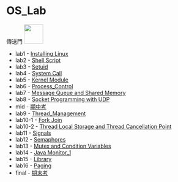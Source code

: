 # OS_Lab

<div>
  傳送門
  <img src="https://media.giphy.com/media/v1.Y2lkPTc5MGI3NjExaHNqaWtjbTFxNW52dW0waXFwZGpoa3hydW5hOWQ0eGMyenppb3B1cCZlcD12MV9pbnRlcm5hbF9naWZfYnlfaWQmY3Q9cw/3iWFUfvOfAY9EtKvVN/giphy.gif" width="50px"/>
</div>

* lab1 - [Installing Linux](lab1)
* lab2 - [Shell Script](lab2)
* lab3 - [Setuid](lab3)
* lab4 - [System Call](lab4)
* lab5 - [Kernel Module](lab5)
* lab6 - [Process_Control](lab6)
* lab7 - [Message Queue and Shared Memory](lab7)
* lab8 - [Socket Programming with UDP](lab8)
* mid - [期中考](mid)
* lab9 - [Thread_Management](lab9)
* lab10-1 - [Fork Join](lab10-1)
* lab10-2 - [Thread Local Storage and Thread Cancellation Point](lab10-2)
* lab11 - [Signals](lab11)
* lab12 - [Semaphores](lab12)
* lab13 - [Mutex and Condition Variables](lab13)
* lab14 - [Java Monitor_1](lab14)
* lab15 - [Library](lab15)
* lab16 - [Paging](lab16)
* final - [期末考](final)
